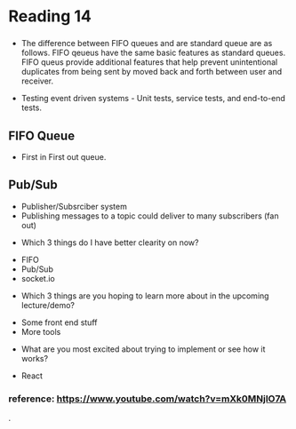 # Reading 14

### 

- The difference between FIFO queues and are standard queue are as follows.  FIFO qeueus have the same basic features as standard queues.  FIFO queus provide additional features that help prevent unintentional duplicates from being sent by moved back and forth between user and receiver.


- Testing event driven systems - Unit tests, service tests, and end-to-end tests.  

## FIFO Queue

* First in First out queue.

## Pub/Sub

- Publisher/Subsrciber system
- Publishing messages to a topic could deliver to many subscribers (fan out) 

* Which 3 things do I have better clearity on now?

- FIFO
- Pub/Sub
- socket.io

* Which 3 things are you hoping to learn more about in the upcoming lecture/demo?
- Some front end stuff
- More tools

* What are you most excited about trying to implement or see how it works?
- React

### reference:  https://www.youtube.com/watch?v=mXk0MNjlO7A

.

